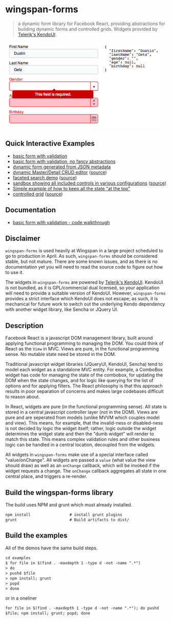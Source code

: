 # wingspan-forms
> a dynamic form library for Facebook React, providing abstractions for building dynamic forms and controlled grids. Widgets provided by [Telerik's KendoUI](http://www.telerik.com/kendo-ui).

[![example form screenshot & jsfiddle](docs/_assets/simple-form.png?raw=true)](http://jsfiddle.net/dustingetz/84JuE/12/)

## Quick Interactive Examples

 * [basic form with validation](http://jsfiddle.net/dustingetz/5B9Qb/2/)
 * [basic form with validation, no fancy abstractions](http://jsfiddle.net/dustingetz/84JuE/12/)
 * [dynamic form generated from JSON metadata](http://jsfiddle.net/dustingetz/gg4w5/2/)
 * [dynamic Master/Detail CRUD editor](http://wingspan.github.io/wingspan-forms/examples/form-master-detail/) ([source](https://github.com/wingspan/wingspan-forms-examples/tree/master/form-master-detail))
 * [faceted search demo](http://wingspan.github.io/wingspan-forms/examples/faceted-search/) ([source](https://github.com/wingspan/wingspan-forms-examples/tree/master/faceted-search))
 * [sandbox showing all included controls in various configurations](http://wingspan.github.io/wingspan-forms/examples/sandbox/) ([source](https://github.com/wingspan/wingspan-forms-examples/tree/master/sandbox))
 * [Simple example of how to keep all the state "at the top"](http://jsfiddle.net/dustingetz/YUCBT/2/)
 * [controlled grid](http://wingspan.github.io/wingspan-forms/examples/controlled-grid/) ([source](https://github.com/wingspan/wingspan-forms-examples/tree/master/controlled-grid))

## Documentation

* [basic form with validation - code walkthrough](http://www.dustingetz.com/2014/02/18/react-dynamic-forms.html)


## Disclaimer

`wingspan-forms` is used heavily at Wingspan in a large project scheduled to go to production in April. As such, `wingspan-forms` should be considered stable, but not mature. There are some known issues, and as there is no documentation yet you will need to read the source code to figure out how to use it.

The widgets in `wingspan-forms` are powered by [Telerik's KendoUI](http://www.telerik.com/kendo-ui). KendoUI is not bundled, as it is GPL/commercial dual licensed, so your application will need to provide a suitable version of KendoUI. However, `wingspan-forms` provides a strict interface which KendoUI does not escape; as such, it is mechanical for future work to switch out the underlying Kendo dependency with another widget library, like Sencha or JQuery UI.


## Description

Facebook React is a javascript DOM management library, built around applying functional programming to managing the DOM. You could think of React as the `View` in MVC. Views are pure, in the functional programming sense. No mutable state need be stored in the DOM.

Traditional javascript widget libraries (JQueryUI, KendoUI, Sencha) tend to model each widget as a standalone MVC entity. For example, a ComboBox widget has code for managing the state of the combobox, for updating the DOM when the state changes, and for logic like querying for the list of options and for applying filters. The React philosophy is that this approach results in poor separation of concerns and makes large codebases difficult to reason about.

In React, widgets are pure (in the functional programming sense). All state is stored in a central javascript controller layer (not in the DOM). Views are pure and are seperated from models (unlike MVVM which couples model and view). This means, for example, that the invalid-ness or disabled-ness is not decided by logic the widget itself; rather, logic outside the widget determines the widget state and then the "dumb widget" will render to match this state. This means complex validation rules and other business logic can be handled in a central location, decoupled from the widgets.

All widgets in `wingspan-forms` make use of a special interface called "value/onChange". All widgets are passed a `value` (what value the view should draw) as well as an `onChange` callback, which will be invoked if the widget requests a change. The `onChange` callback aggregates all state in one central place, and triggers a re-render.

## Build the wingspan-forms library

The build uses NPM and grunt which must already installed.

    npm install                 # install grunt plugins
    grunt                       # Build artifacts to dist/

## Build the examples

All of the demos have the same build steps.

    cd examples
    $ for file in $(find . -maxdepth 1 -type d -not -name ".*")
    > do
    > pushd $file
    > npm install; grunt
    > popd
    > done

or in a oneliner

    for file in $(find . -maxdepth 1 -type d -not -name ".*"); do pushd $file; npm install; grunt; popd; done


